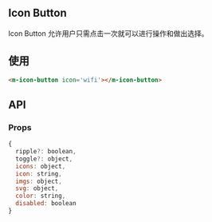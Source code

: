 ## Icon Button 

Icon Button 允许用户只需点击一次就可以进行操作和做出选择。

## 使用

```html
<m-icon-button icon='wifi'></m-icon-button>
```


## API

### Props

```jsx
{
  ripple?: boolean,
  toggle?: object,
  icons: object,
  icon: string,
  imgs: object,
  svg: object,
  color: string,
  disabled: boolean
}
```